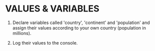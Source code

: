 # VALUES & VARIABLES

1. Declare variables called 'country', 'continent' and 'population' and assign their values according to your own country (population in millions).

2. Log their values to the console.
